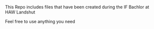 This Repo includes files that have been created during the IF Bachlor at HAW Landshut

Feel free to use anything you need
